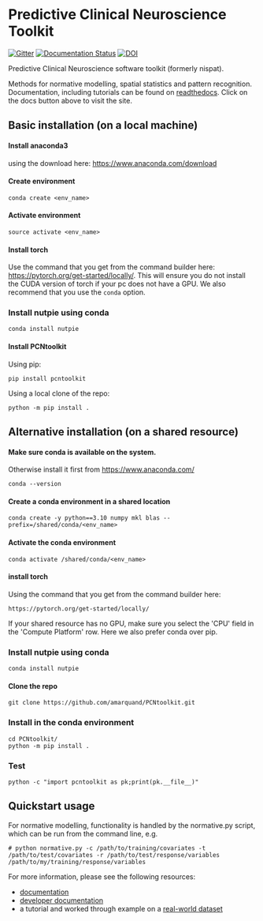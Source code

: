 # Predictive Clinical Neuroscience Toolkit
[![Gitter](https://badges.gitter.im/predictive-clinical-neuroscience/community.svg)](https://gitter.im/predictive-clinical-neuroscience/community?utm_source=badge&utm_medium=badge&utm_campaign=pr-badge) [![Documentation Status](https://readthedocs.org/projects/pcntoolkit/badge/?version=latest)](https://pcntoolkit.readthedocs.io/en/latest/?badge=latest) [![DOI](https://zenodo.org/badge/DOI/10.5281/zenodo.5207839.svg)](https://doi.org/10.5281/zenodo.5207839)


Predictive Clinical Neuroscience software toolkit (formerly nispat). 

Methods for normative modelling, spatial statistics and pattern recognition. Documentation, including tutorials can be found on [readthedocs](https://pcntoolkit.readthedocs.io/en/latest/). Click on the docs button above to visit the site. 

## Basic installation (on a local machine)

#### Install anaconda3 

using the download here: https://www.anaconda.com/download

#### Create environment 
```
conda create <env_name>
```

#### Activate environment

```
source activate <env_name>
```

#### Install torch 

Use the command that you get from the command builder here: https://pytorch.org/get-started/locally/. This will ensure you do not install the CUDA version of torch if your pc does not have a GPU. We also recommend that you use the `conda` option. 

### Install nutpie using conda 

```
conda install nutpie
```

#### Install PCNtoolkit

Using pip:
```
pip install pcntoolkit
```

Using a local clone of the repo:
```
python -m pip install .
```

## Alternative installation (on a shared resource)

#### Make sure conda is available on the system.
Otherwise install it first from https://www.anaconda.com/ 

```
conda --version
```

#### Create a conda environment in a shared location

```
conda create -y python==3.10 numpy mkl blas --prefix=/shared/conda/<env_name>
```

#### Activate the conda environment 

```
conda activate /shared/conda/<env_name>
```
#### install torch 

Using the command that you get from the command builder here:

```
https://pytorch.org/get-started/locally/
```

If your shared resource has no GPU, make sure you select the 'CPU' field in the 'Compute Platform' row. Here we also prefer conda over pip.


### Install nutpie using conda 

```
conda install nutpie
```

#### Clone the repo

```
git clone https://github.com/amarquand/PCNtoolkit.git
```

### Install in the conda environment

```
cd PCNtoolkit/
python -m pip install .
```
### Test 
```
python -c "import pcntoolkit as pk;print(pk.__file__)"
```

## Quickstart usage

For normative modelling, functionality is handled by the normative.py script, which can be run from the command line, e.g.

```
# python normative.py -c /path/to/training/covariates -t /path/to/test/covariates -r /path/to/test/response/variables /path/to/my/training/response/variables
```

For more information, please see the following resources:

* [documentation](https://github.com/amarquand/PCNtoolkit/wiki/Home)
* [developer documentation](https://amarquand.github.io/PCNtoolkit/doc/build/html/)
* a tutorial and worked through example on a [real-world dataset](https://github.com/predictive-clinical-neuroscience/PCNtoolkit-demo)

